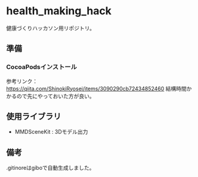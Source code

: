 # health_making_hack
健康づくりハッカソン用リポジトリ。

## 準備
### CocoaPodsインストール
参考リンク：https://qiita.com/ShinokiRyosei/items/3090290cb72434852460
結構時間かかるので先にやっておいた方が良い。

## 使用ライブラリ
- MMDSceneKit : 3Dモデル出力

## 備考
.gitinoreはgiboで自動生成しました。


